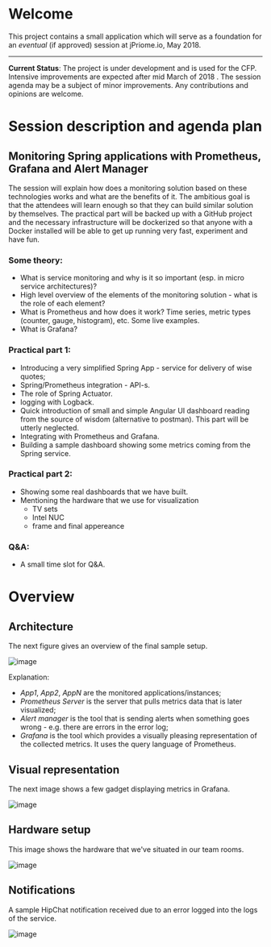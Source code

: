 # Welcome

This project contains a small application which will serve as a foundation for an _eventual_ (if approved) session at jPriome.io, May 2018. 

---
**Current Status**: The project is under development and is used for the CFP. 
Intensive improvements are expected after mid March of 2018 . 
The session agenda may be a subject of minor improvements. 
Any contributions and opinions are welcome.

# Session description and agenda plan

## Monitoring Spring applications with Prometheus, Grafana and Alert Manager

The session will explain how does a monitoring solution based on these technologies works and what are the benefits of it.
The ambitious goal is that the attendees will learn enough so that they can build similar solution by themselves.
The practical part will be backed up with a GitHub project and the necessary infrastructure will be dockerized
so that anyone with a Docker installed will be able to get up running very fast, experiment and have fun.

### Some theory:

 * What is service monitoring and why is it so important (esp. in micro service architectures)?
 * High level overview of the elements of the monitoring solution - what is the role of each element?
 * What is Prometheus and how does it work? Time series, metric types (counter, gauge, histogram), etc. Some live examples.
 * What is Grafana?

### Practical part 1:

  * Introducing a very simplified Spring App - service for delivery of wise quotes;
  * Spring/Prometheus integration - API-s.
  * The role of Spring Actuator.
  * logging with Logback.
  * Quick introduction of small and simple Angular UI dashboard reading from the source of wisdom (alternative to postman). This part will be utterly neglected.
  * Integrating with Prometheus and Grafana.
  * Building a sample dashboard showing some metrics coming from the Spring service.

### Practical part 2:

  * Showing some real dashboards that we have built. 
  * Mentioning the hardware that we use for visualization
    * TV sets
    * Intel NUC
    * frame and final appereance

### Q&A:

  * A small time slot for Q&A.
  
# Overview

## Architecture

The next figure gives an overview of the final sample setup.

![image](https://user-images.githubusercontent.com/10339738/36351750-17206544-14b7-11e8-9397-a0b0c3bbdca3.png)

Explanation:

  * _App1_, _App2_, _AppN_ are the monitored applications/instances;
  * _Prometheus Server_ is the server that pulls metrics data that is later visualized;
  * _Alert manager_ is the tool that is sending alerts when something goes wrong - e.g. there are errors in the error log;
  * _Grafana_ is the tool which provides a visually pleasing representation of the collected metrics. It uses the query language of Prometheus.

## Visual representation

The next image shows a few gadget displaying metrics in Grafana.

![image](https://user-images.githubusercontent.com/10339738/36351870-63c99874-14b8-11e8-8658-7ecf339c0c26.png)

## Hardware setup

This image shows the hardware that we've situated in our team rooms.

![image](https://user-images.githubusercontent.com/10339738/36351906-2eb3e2ec-14b9-11e8-9c69-0b45cad100a2.png)

## Notifications

A sample HipChat notification received due to an error logged into the logs of the service.

![image](https://user-images.githubusercontent.com/10339738/36351942-94252762-14b9-11e8-8fe6-731f7c309785.png)

